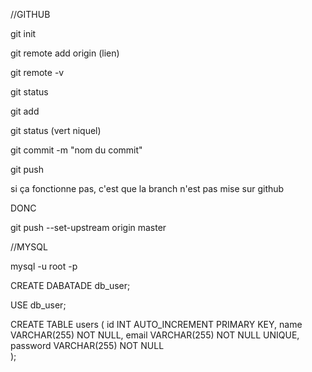 
//GITHUB

git init

git remote add origin (lien)

git remote -v

git status

git add

git status (vert niquel)

git commit -m "nom du commit"

git push

si ça fonctionne pas, c'est que la branch n'est pas mise sur github

DONC

git push --set-upstream origin master

//MYSQL

mysql -u root -p

CREATE DABATADE db_user;

USE db_user;

CREATE TABLE users (
id INT AUTO_INCREMENT PRIMARY KEY,
name VARCHAR(255) NOT NULL,
email VARCHAR(255) NOT NULL UNIQUE,  
password VARCHAR(255) NOT NULL  
);
